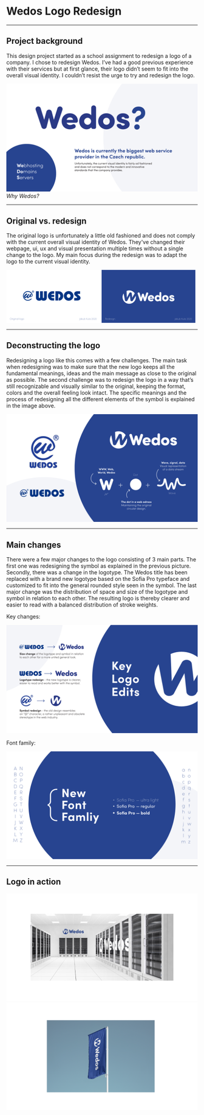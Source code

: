 # Wedos Logo Redesign

---

## **Project background**<br>
This design project started as a school assignment to redesign a logo of a company. I chose to redesign Wedos. I’ve had a good previous experience with their services but at first glance, their logo didn’t seem to fit into the overall visual identity. I couldn’t resist the urge to try and redesign the logo.

![Placeholder](img/00_intro.png)
*Why Wedos?*

---

## **Original vs. redesign**<br>
The original logo is unfortunately a little old fashioned and does not comply with the current overall visual identity of Wedos. They've changed their webpage, ui, ux and visual presentation multiple times without a single change to the logo. My main focus during the redesign was to adapt the logo to the current visual identity.

<p float="left">
  <img src="img/01_before.png" alt="drawing" width="49%"/>
  <img src="img/02_after.png" alt="drawing" width="49%"/>
</p>

---

## **Deconstructing the logo**<br>
Redesigning a logo like this comes with a few challenges. The main task when redesigning was to make sure that the new logo keeps all the fundamental meanings, ideas and the main message as close to the original as possible. The second challenge was to redesign the logo in a way that’s still recognizable and visually similar to the original, keeping the format, colors and the overall feeling look intact.
The specific meanings and the process of redesigning all the different elements of the symbol is explained in the image above.


![Placeholder](img/03_detail.png)

---

## **Main changes**<br>
There were a few major changes to the logo consisting of 3 main parts. The first one was redesigning the symbol as explained in the previous picture. Secondly, there was a change in the logotype. The Wedos title has been replaced with a brand new logotype based on the Sofia Pro typeface and customized to fit into the general rounded style seen in the symbol. The last major change was the distribution of space and size of the logotype and symbol in relation to each other. The resulting logo is thereby clearer and easier to read with a balanced distribution of stroke weights.<br>

Key changes:

![Placeholder](img/04_changes.png)

Font family:

![Placeholder](img/05_font.png)

---

## **Logo in action**<br>

![Placeholder](img/05_mockup_1.png)
![Placeholder](img/06_mockup_2.png)
